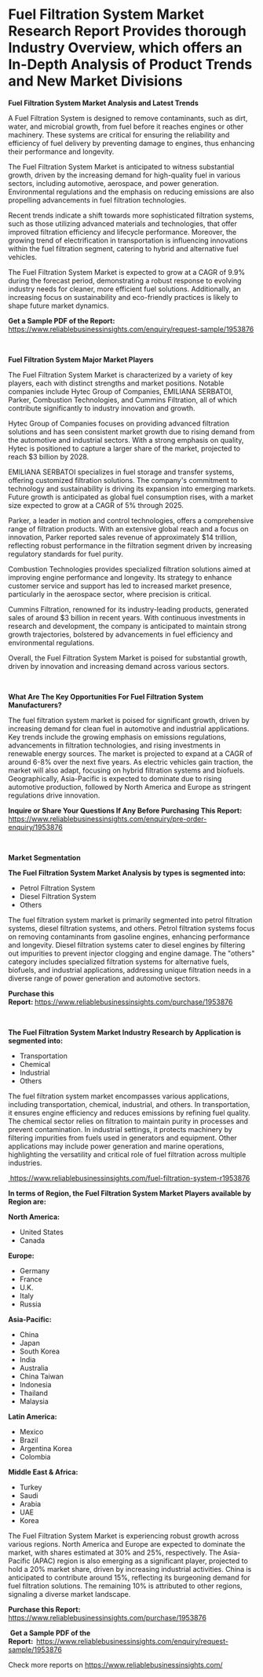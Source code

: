 <p><h1>Fuel Filtration System Market Research Report Provides thorough Industry Overview, which offers an In-Depth Analysis of Product Trends and New Market Divisions</h1></p><p><strong>Fuel Filtration System Market Analysis and Latest Trends</strong></p>
<p><p>A Fuel Filtration System is designed to remove contaminants, such as dirt, water, and microbial growth, from fuel before it reaches engines or other machinery. These systems are critical for ensuring the reliability and efficiency of fuel delivery by preventing damage to engines, thus enhancing their performance and longevity.</p><p>The Fuel Filtration System Market is anticipated to witness substantial growth, driven by the increasing demand for high-quality fuel in various sectors, including automotive, aerospace, and power generation. Environmental regulations and the emphasis on reducing emissions are also propelling advancements in fuel filtration technologies. </p><p>Recent trends indicate a shift towards more sophisticated filtration systems, such as those utilizing advanced materials and technologies, that offer improved filtration efficiency and lifecycle performance. Moreover, the growing trend of electrification in transportation is influencing innovations within the fuel filtration segment, catering to hybrid and alternative fuel vehicles. </p><p>The Fuel Filtration System Market is expected to grow at a CAGR of 9.9% during the forecast period, demonstrating a robust response to evolving industry needs for cleaner, more efficient fuel solutions. Additionally, an increasing focus on sustainability and eco-friendly practices is likely to shape future market dynamics. </p></p>
<p><strong>Get a Sample PDF of the Report:&nbsp;</strong> <a href="https://www.reliablebusinessinsights.com/enquiry/request-sample/1953876?utm_campaign=3076&utm_medium=2&utm_source=Github&utm_content=ia&utm_term=08042025&utm_id=fuel-filtration-system">https://www.reliablebusinessinsights.com/enquiry/request-sample/1953876</a></p>
<p>&nbsp;</p>
<p><strong>Fuel Filtration System Major Market Players</strong></p>
<p><p>The Fuel Filtration System Market is characterized by a variety of key players, each with distinct strengths and market positions. Notable companies include Hytec Group of Companies, EMILIANA SERBATOI, Parker, Combustion Technologies, and Cummins Filtration, all of which contribute significantly to industry innovation and growth.</p><p>Hytec Group of Companies focuses on providing advanced filtration solutions and has seen consistent market growth due to rising demand from the automotive and industrial sectors. With a strong emphasis on quality, Hytec is positioned to capture a larger share of the market, projected to reach $3 billion by 2028.</p><p>EMILIANA SERBATOI specializes in fuel storage and transfer systems, offering customized filtration solutions. The company's commitment to technology and sustainability is driving its expansion into emerging markets. Future growth is anticipated as global fuel consumption rises, with a market size expected to grow at a CAGR of 5% through 2025.</p><p>Parker, a leader in motion and control technologies, offers a comprehensive range of filtration products. With an extensive global reach and a focus on innovation, Parker reported sales revenue of approximately $14 trillion, reflecting robust performance in the filtration segment driven by increasing regulatory standards for fuel purity.</p><p>Combustion Technologies provides specialized filtration solutions aimed at improving engine performance and longevity. Its strategy to enhance customer service and support has led to increased market presence, particularly in the aerospace sector, where precision is critical.</p><p>Cummins Filtration, renowned for its industry-leading products, generated sales of around $3 billion in recent years. With continuous investments in research and development, the company is anticipated to maintain strong growth trajectories, bolstered by advancements in fuel efficiency and environmental regulations.</p><p>Overall, the Fuel Filtration System Market is poised for substantial growth, driven by innovation and increasing demand across various sectors.</p></p>
<p>&nbsp;</p>
<p><strong>What Are The Key Opportunities For Fuel Filtration System Manufacturers?</strong></p>
<p><p>The fuel filtration system market is poised for significant growth, driven by increasing demand for clean fuel in automotive and industrial applications. Key trends include the growing emphasis on emissions regulations, advancements in filtration technologies, and rising investments in renewable energy sources. The market is projected to expand at a CAGR of around 6-8% over the next five years. As electric vehicles gain traction, the market will also adapt, focusing on hybrid filtration systems and biofuels. Geographically, Asia-Pacific is expected to dominate due to rising automotive production, followed by North America and Europe as stringent regulations drive innovation.</p></p>
<p><strong>Inquire or Share Your Questions If Any Before Purchasing This Report:</strong> <a href="https://www.reliablebusinessinsights.com/enquiry/pre-order-enquiry/1953876?utm_campaign=3076&utm_medium=2&utm_source=Github&utm_content=ia&utm_term=08042025&utm_id=fuel-filtration-system">https://www.reliablebusinessinsights.com/enquiry/pre-order-enquiry/1953876</a></p>
<p>&nbsp;</p>
<p><strong>Market Segmentation</strong></p>
<p><strong>The Fuel Filtration System Market Analysis by types is segmented into:</strong></p>
<p><ul><li>Petrol Filtration System</li><li>Diesel Filtration System</li><li>Others</li></ul></p>
<p><p>The fuel filtration system market is primarily segmented into petrol filtration systems, diesel filtration systems, and others. Petrol filtration systems focus on removing contaminants from gasoline engines, enhancing performance and longevity. Diesel filtration systems cater to diesel engines by filtering out impurities to prevent injector clogging and engine damage. The "others" category includes specialized filtration systems for alternative fuels, biofuels, and industrial applications, addressing unique filtration needs in a diverse range of power generation and automotive sectors.</p></p>
<p><strong>Purchase this Report:&nbsp;</strong><a href="https://www.reliablebusinessinsights.com/purchase/1953876?utm_campaign=3076&utm_medium=2&utm_source=Github&utm_content=ia&utm_term=08042025&utm_id=fuel-filtration-system">https://www.reliablebusinessinsights.com/purchase/1953876</a></p>
<p>&nbsp;</p>
<p><strong>The Fuel Filtration System Market Industry Research by Application is segmented into:</strong></p>
<p><ul><li>Transportation</li><li>Chemical</li><li>Industrial</li><li>Others</li></ul></p>
<p><p>The fuel filtration system market encompasses various applications, including transportation, chemical, industrial, and others. In transportation, it ensures engine efficiency and reduces emissions by refining fuel quality. The chemical sector relies on filtration to maintain purity in processes and prevent contamination. In industrial settings, it protects machinery by filtering impurities from fuels used in generators and equipment. Other applications may include power generation and marine operations, highlighting the versatility and critical role of fuel filtration across multiple industries.</p></p>
<p><a href="https://www.reliablebusinessinsights.com/fuel-filtration-system-r1953876?utm_campaign=3076&utm_medium=2&utm_source=Github&utm_content=ia&utm_term=08042025&utm_id=fuel-filtration-system">&nbsp;https://www.reliablebusinessinsights.com/fuel-filtration-system-r1953876</a></p>
<p><strong>In terms of Region, the Fuel Filtration System Market Players available by Region are:</strong></p>
<p>
    <p> <strong> North America: </strong>
        <ul>
            <li>United States</li>
            <li>Canada</li>
        </ul>
        </p> 
    <p> <strong> Europe: </strong>
        <ul>
            <li>Germany</li>
            <li>France</li>
            <li>U.K.</li>
            <li>Italy</li>
            <li>Russia</li>
        </ul>
        </p> 
    <p> <strong> Asia-Pacific: </strong>
        <ul>
            <li>China</li>
            <li>Japan</li>
            <li>South Korea</li>
            <li>India</li>
            <li>Australia</li>
            <li>China Taiwan</li>
            <li>Indonesia</li>
            <li>Thailand</li>
            <li>Malaysia</li>
        </ul>
        </p> 
    <p> <strong> Latin America: </strong>
        <ul>
            <li>Mexico</li>
            <li>Brazil</li>
            <li>Argentina Korea</li>
            <li>Colombia</li>
        </ul>
        </p> 
    <p> <strong> Middle East & Africa: </strong>
        <ul>
            <li>Turkey</li>
            <li>Saudi</li>
            <li>Arabia</li>
            <li>UAE</li>
            <li>Korea</li>
        </ul>
    </p>
    </p>
<p><p>The Fuel Filtration System Market is experiencing robust growth across various regions. North America and Europe are expected to dominate the market, with shares estimated at 30% and 25%, respectively. The Asia-Pacific (APAC) region is also emerging as a significant player, projected to hold a 20% market share, driven by increasing industrial activities. China is anticipated to contribute around 15%, reflecting its burgeoning demand for fuel filtration solutions. The remaining 10% is attributed to other regions, signaling a diverse market landscape.</p></p>
<p><strong>Purchase this Report: </strong><a href="https://www.reliablebusinessinsights.com/purchase/1953876?utm_campaign=3076&utm_medium=2&utm_source=Github&utm_content=ia&utm_term=08042025&utm_id=fuel-filtration-system">https://www.reliablebusinessinsights.com/purchase/1953876</a></p>
<p>&nbsp;<strong>Get a Sample PDF of the Report:&nbsp;&nbsp;</strong><a href="https://www.reliablebusinessinsights.com/enquiry/request-sample/1953876?utm_campaign=3076&utm_medium=2&utm_source=Github&utm_content=ia&utm_term=08042025&utm_id=fuel-filtration-system">https://www.reliablebusinessinsights.com/enquiry/request-sample/1953876</a></p>
<p><strong></strong></p>
<p>Check more reports on <a href="https://www.reliablebusinessinsights.com/?utm_campaign=3076&utm_medium=2&utm_source=Github&utm_content=ia&utm_term=08042025&utm_id=fuel-filtration-system">https://www.reliablebusinessinsights.com/</a></p>